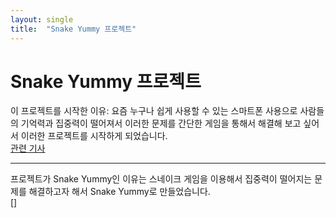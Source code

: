 ```yaml
---
layout: single
title:  "Snake Yummy 프로젝트"
---
```


# Snake Yummy 프로젝트

이 프로젝트를 시작한 이유: 요즘 누구나 쉽게 사용할 수 있는 스마트폰 사용으로 사람들의 기억력과 집중력이 떨어져서 이러한 문제를 간단한 게임을 통해서 해결해 보고 싶어서 이러한 프로젝트를 시작하게 되었습니다.   
[관련 기사](https://www.joongang.co.kr/article/19025564#home, "google link")   

----
프로젝트가 Snake Yummy인 이유는 스네이크 게임을 이용해서 집중력이 떨어지는 문제를 해결하고자 해서 Snake Yummy로 만들었습니다.   
[]

